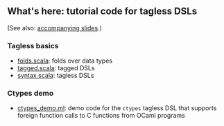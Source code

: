 ## What's here: tutorial code for tagless DSLs

(See also: [accompanying slides](https://www.cl.cam.ac.uk/~na482/meta/slides-4a.pdf).)

### Tagless basics

  * [folds.scala](folds.scala): folds over data types  
  * [tagged.scala](tagged.scala): tagged DSLs  
  * [syntax.scala](syntax.scala): tagless DSLs  

### Ctypes demo

  * [ctypes_demo.ml](ctypes_demo.ml): demo code for the `ctypes` tagless DSL that supports foreign function calls to C functions from OCaml programs  

